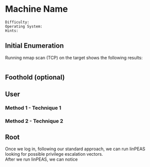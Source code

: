 # Machine Name
```
Difficulty:
Operating System:
Hints:
```
## Initial Enumeration
Running nmap scan (TCP) on the target shows the following results:
```
```
## Foothold (optional)

## User
### Method 1 - Technique 1
### Method 2 - Technique 2

## Root
Once we log in, following our standard approach, we can run linPEAS looking for possible privilege escalation vectors.    
After we run linPEAS, we can notice
